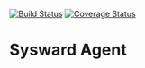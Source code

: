 [![Build Status](https://travis-ci.org/sysward/sysward-agent.svg?branch=master)](https://travis-ci.org/sysward/sysward-agent) [![Coverage Status](https://img.shields.io/coveralls/sysward/sysward-agent.svg)](https://coveralls.io/r/sysward/sysward-agent?branch=master)

# Sysward Agent
